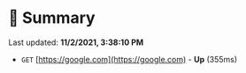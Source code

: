 # 📖 Summary
Last updated: **11/2/2021, 3:38:10 PM**

- `GET` [https://google.com](https://google.com) - **Up** (355ms)
